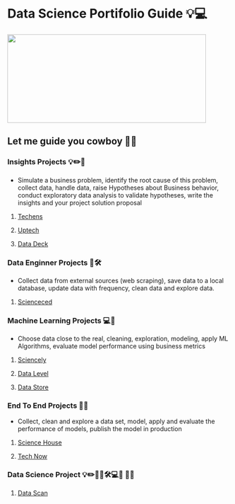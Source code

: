 # Data Science Portifolio Guide :bulb::computer: 
<p>
  <img width="450" height="200" src="https://github.com/BrenoJesusFernandes/data-science-portifolio/blob/main/img/6fd7fc.jpg"> </br>
</p>


## Let me guide you cowboy 🤠🤖

### Insights Projects 💡:pencil2::page_facing_up:

* Simulate a business problem, identify the root cause of this problem, collect data, handle data, raise Hypotheses about Business behavior, conduct exploratory data analysis to validate hypotheses, write the insights and your project solution proposal

1. [Techens](https://github.com/BrenoJesusFernandes)

2. [Uptech](https://github.com/BrenoJesusFernandes)

3. [Data Deck](https://github.com/BrenoJesusFernandes)

### Data Enginner Projects 👨🛠

* Collect data from external sources (web scraping), save data to a local database, update data with frequency, clean data and explore data.

1.  [Scienceced](https://github.com/BrenoJesusFernandes)

### Machine Learning Projects :computer:🤖

* Choose data close to the real, cleaning, exploration, modeling, apply ML Algorithms, evaluate model performance using business metrics

1.  [Sciencely](https://github.com/BrenoJesusFernandes)

2.  [Data Level](https://github.com/BrenoJesusFernandes)

3.  [Data Store](https://github.com/BrenoJesusFernandes)

### End To End Projects 💯🔁

* Collect, clean and explore a data set, model, apply and evaluate the performance of models, publish the model in production

1.  [Science House](https://github.com/BrenoJesusFernandes)

2.  [Tech Now](https://github.com/BrenoJesusFernandes)

### Data Science Project 💡:pencil2::page_facing_up:👨🛠:computer:🤖 💯🔁

1. [Data Scan](https://github.com/BrenoJesusFernandes)

